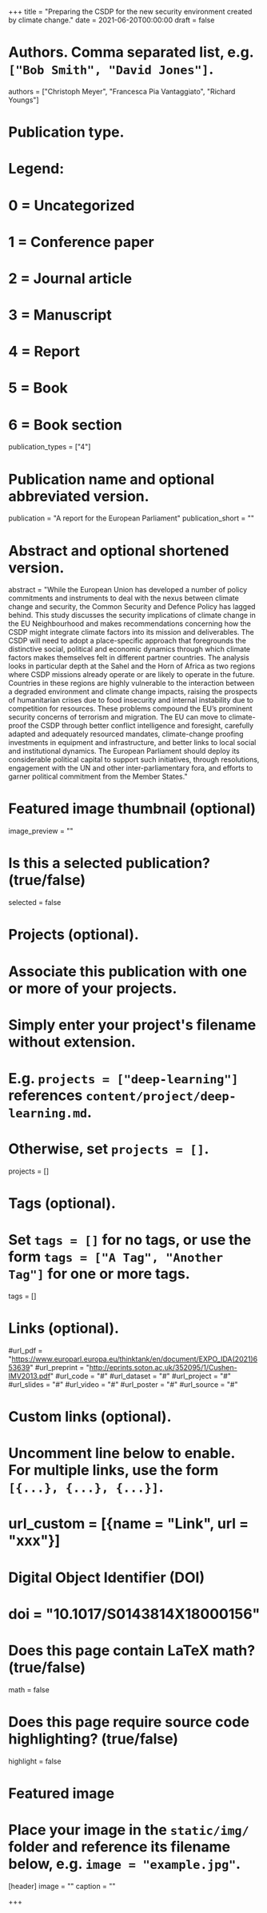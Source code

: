 +++
title = "Preparing the CSDP for the new security environment created by climate change."
date = 2021-06-20T00:00:00
draft = false

# Authors. Comma separated list, e.g. `["Bob Smith", "David Jones"]`.
authors = ["Christoph Meyer", "Francesca Pia Vantaggiato", "Richard Youngs"]

# Publication type.
# Legend:
# 0 = Uncategorized
# 1 = Conference paper
# 2 = Journal article
# 3 = Manuscript
# 4 = Report
# 5 = Book
# 6 = Book section
publication_types = ["4"]

# Publication name and optional abbreviated version.
publication = "A report for the European Parliament"
publication_short = ""

# Abstract and optional shortened version.
abstract = "While the European Union has developed a number of policy commitments and instruments to deal with the nexus between climate change and security, the Common Security and Defence Policy has lagged behind. This study discusses the security implications of climate change in the EU Neighbourhood and makes recommendations concerning how the CSDP might integrate climate factors into its mission and deliverables. The CSDP will need to adopt a place-specific approach that foregrounds the distinctive social, political and economic dynamics through which climate factors makes themselves felt in different partner countries. The analysis looks in particular depth at the Sahel and the Horn of Africa as two regions where CSDP missions already operate or are likely to operate in the future. Countries in these regions are highly vulnerable to the interaction between a degraded environment and climate change impacts, raising the prospects of humanitarian crises due to food insecurity and internal instability due to competition for resources. These problems compound the EU’s prominent security concerns of terrorism and migration. The EU can move to climate-proof the CSDP through better conflict intelligence and foresight, carefully adapted and adequately resourced mandates, climate-change proofing investments in equipment and infrastructure, and better links to local social and institutional dynamics. The European Parliament should deploy its considerable political capital to support such initiatives, through resolutions, engagement with the UN and other inter-parliamentary fora, and efforts to garner political commitment from the Member States."


# Featured image thumbnail (optional)
image_preview = ""

# Is this a selected publication? (true/false)
selected = false

# Projects (optional).
#   Associate this publication with one or more of your projects.
#   Simply enter your project's filename without extension.
#   E.g. `projects = ["deep-learning"]` references `content/project/deep-learning.md`.
#   Otherwise, set `projects = []`.
projects = []

# Tags (optional).
#   Set `tags = []` for no tags, or use the form `tags = ["A Tag", "Another Tag"]` for one or more tags.
tags = []

# Links (optional).
#url_pdf = "https://www.europarl.europa.eu/thinktank/en/document/EXPO_IDA(2021)653639"
#url_preprint = "http://eprints.soton.ac.uk/352095/1/Cushen-IMV2013.pdf"
#url_code = "#"
#url_dataset = "#"
#url_project = "#"
#url_slides = "#"
#url_video = "#"
#url_poster = "#"
#url_source = "#"

# Custom links (optional).
#   Uncomment line below to enable. For multiple links, use the form `[{...}, {...}, {...}]`.
# url_custom = [{name = "Link", url = "xxx"}]

# Digital Object Identifier (DOI)
# doi = "10.1017/S0143814X18000156"

# Does this page contain LaTeX math? (true/false)
math = false

# Does this page require source code highlighting? (true/false)
highlight = false

# Featured image
# Place your image in the `static/img/` folder and reference its filename below, e.g. `image = "example.jpg"`.
[header]
image = ""
caption = ""

+++

